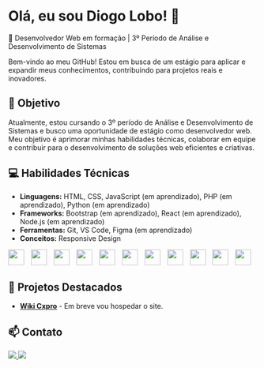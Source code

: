 # Olá, eu sou Diogo Lobo! 👋

🌟 Desenvolvedor Web em formação | 3º Período de Análise e Desenvolvimento de Sistemas

Bem-vindo ao meu GitHub! Estou em busca de um estágio para aplicar e expandir meus conhecimentos, contribuindo para projetos reais e inovadores.

## 🎯 Objetivo
Atualmente, estou cursando o 3º período de Análise e Desenvolvimento de Sistemas e busco uma oportunidade de estágio como desenvolvedor web. Meu objetivo é aprimorar minhas habilidades técnicas, colaborar em equipe e contribuir para o desenvolvimento de soluções web eficientes e criativas.

## 💻 Habilidades Técnicas
- **Linguagens:** HTML, CSS, JavaScript (em aprendizado), PHP (em aprendizado), Python (em aprendizado)
- **Frameworks:** Bootstrap (em aprendizado), React (em aprendizado), Node.js (em aprendizado)
- **Ferramentas:** Git, VS Code, Figma (em aprendizado)
- **Conceitos:** Responsive Design


<span style="display: inline-block; margin-right: 10px;">
<img src="https://cdn.jsdelivr.net/gh/devicons/devicon@latest/icons/html5/html5-original.svg" width="32" height="32">
</span>
<span style="display: inline-block; margin-right: 10px;">
<img src="https://cdn.jsdelivr.net/gh/devicons/devicon@latest/icons/css3/css3-original.svg" width="32" height="32">
</span>
<span style="display: inline-block; margin-right: 10px;">
<img src="https://cdn.jsdelivr.net/gh/devicons/devicon@latest/icons/javascript/javascript-original.svg" width="32" height="32">
</span>
<span style="display: inline-block; margin-right: 10px;">
  <img src="https://cdn.jsdelivr.net/gh/devicons/devicon@latest/icons/php/php-original.svg" width="32" height="32" />
</span>
<span style="display: inline-block; margin-right: 10px;">
  <img src="https://cdn.jsdelivr.net/gh/devicons/devicon@latest/icons/python/python-original.svg" width="32" height="32" />
</span>
<span style="display: inline-block; margin-right: 10px;">
  <img src="https://cdn.jsdelivr.net/gh/devicons/devicon@latest/icons/bootstrap/bootstrap-original.svg" width="32" height="32" />
</span>
<span style="display: inline-block; margin-right: 10px;">
  <img src="https://cdn.jsdelivr.net/gh/devicons/devicon@latest/icons/react/react-original.svg" width="32" height="32" />
</span>
<span style="display: inline-block; margin-right: 10px;">
  <img src="https://cdn.jsdelivr.net/gh/devicons/devicon@latest/icons/nodejs/nodejs-original.svg" width="32" height="32" />
</span>
<span style="display: inline-block; margin-right: 10px;">
  <img src="https://cdn.jsdelivr.net/gh/devicons/devicon@latest/icons/git/git-original.svg" width="32" height="32" />
</span>
<span style="display: inline-block; margin-right: 10px;">
  <img src="https://cdn.jsdelivr.net/gh/devicons/devicon@latest/icons/vscode/vscode-original.svg" width="32" height="32" />
</span>
<span style="display: inline-block;">
  <img src="https://cdn.jsdelivr.net/gh/devicons/devicon@latest/icons/figma/figma-original.svg" width="32" height="32" />
</span>


## 🚀 Projetos Destacados
- **[Wiki Cxpro](link)** - Em breve vou hospedar o site.

## 📫 Contato

<a href = "https://www.linkedin.com/in/diogomlobo/"><img src="https://img.shields.io/badge/LinkedIn-0077B5?style=for-the-badge&logo=linkedin&logoColor=white" target="_blank">
<a href = "mailto:diogo.dmlrj@gmail.com"><img src="https://img.shields.io/badge/Gmail-D14836?style=for-the-badge&logo=gmail&logoColor=white" target="_blank">












